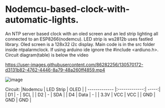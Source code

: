 # Nodemcu-based-clock-with-automatic-lights.
An NTP server based clock with an oled screen and an led strip lighting all connected to an ESP8266(nodemcu).
LED strip is ws2812b uses fastled library.
Oled screen is a 128x32 i2c display.
Main code is in the src folder inside ntpalarmclock.
If using arduino ide ignore the #include <ardiuno.h>.
Circuit diagram(table) is below the video


https://user-images.githubusercontent.com/86282256/130570172-d3131b82-4762-4446-8a79-48a260ff4859.mp4

![image](https://user-images.githubusercontent.com/86282256/132282694-3acdc04e-8193-4aa5-b7a8-0e761b869f92.png)

Circuit:
|Nodemcu        | LED Strip     | OLED  |
| ------------- |:-------------:| -----:|
| D1            |     -         |  SCL  |
| D2            |     -         |  SDA  |
| D4            |   Data        |   -   | 
| 3.3V          |   VCC         |  VCC  |
| GND           |   GND         |  GND  | 
 
